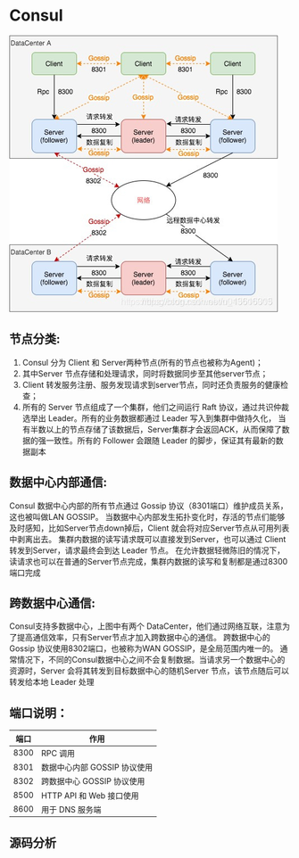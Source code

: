 # Consul
![](consul_structure.png)
## 节点分类:
1. Consul 分为 Client 和 Server两种节点(所有的节点也被称为Agent)；
2. 其中Server 节点存储和处理请求，同时将数据同步至其他server节点；
3. Client 转发服务注册、服务发现请求到server节点，同时还负责服务的健康检查；
4. 所有的 Server 节点组成了一个集群，他们之间运行 Raft 协议，通过共识仲裁选举出 Leader。所有的业务数据都通过 Leader 写入到集群中做持久化，
当有半数以上的节点存储了该数据后，Server集群才会返回ACK，从而保障了数据的强一致性。所有的 Follower 会跟随 Leader 的脚步，保证其有最新的数据副本

## 数据中心内部通信:
Consul 数据中心内部的所有节点通过 Gossip 协议（8301端口）维护成员关系，这也被叫做LAN GOSSIP。
当数据中心内部发生拓扑变化时，存活的节点们能够及时感知，比如Server节点down掉后，Client 就会将对应Server节点从可用列表中剥离出去。
集群内数据的读写请求既可以直接发到Server，也可以通过 Client 转发到Server，请求最终会到达 Leader 节点。
在允许数据轻微陈旧的情况下，读请求也可以在普通的Server节点完成，集群内数据的读写和复制都是通过8300端口完成

## 跨数据中心通信:
Consul支持多数据中心，上图中有两个 DataCenter，他们通过网络互联，注意为了提高通信效率，只有Server节点才加入跨数据中心的通信。
跨数据中心的 Gossip 协议使用8302端口，也被称为WAN GOSSIP，是全局范围内唯一的。
通常情况下，不同的Consul数据中心之间不会复制数据。当请求另一个数据中心的资源时，Server 会将其转发到目标数据中心的随机Server 节点，该节点随后可以转发给本地 Leader 处理

## 端口说明：


| 端口 | 作用 |
| ------ | ------ |
|8300       |RPC 调用       |     
|8301       |数据中心内部 GOSSIP 协议使用       |     
|8302       |跨数据中心 GOSSIP 协议使用       |
|8500       |HTTP API 和 Web 接口使用       |
|8600       |用于 DNS 服务端       |


## 源码分析




